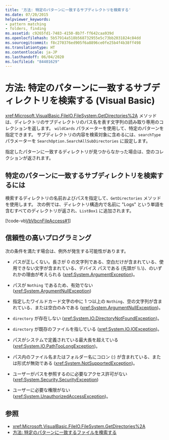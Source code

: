 ```yaml
---
title: '方法: 特定のパターンに一致するサブディレクトリを検索する'
ms.date: 07/20/2015
helpviewer_keywords:
- pattern matching
- folders, finding
ms.assetid: c9265fd1-7483-4150-8b7f-ff642caa939d
ms.openlocfilehash: 5b57914a518b568732955e5c73bb2031824c84dd
ms.sourcegitcommit: f8c270376ed905f6a8896ce0fe25b4f4b38ff498
ms.translationtype: HT
ms.contentlocale: ja-JP
ms.lasthandoff: 06/04/2020
ms.locfileid: "84401629"
---
```

# <a name="how-to-find-subdirectories-with-a-specific-pattern-in-visual-basic"></a>方法: 特定のパターンに一致するサブディレクトリを検索する (Visual Basic)

<xref:Microsoft.VisualBasic.FileIO.FileSystem.GetDirectories%2A> メソッドは、ディレクトリのサブディレクトリのパス名を表す文字列の読み取り専用のコレクションを返します。 `wildCards` パラメーターを使用して、特定のパターンを指定できます。 サブディレクトリの内容を検索対象に含めるには、`searchType` パラメーターを `SearchOption.SearchAllSubDirectories` に設定します。

指定したパターンに一致するディレクトリが見つからなかった場合は、空のコレクションが返されます。

## <a name="to-find-subdirectories-with-a-specific-pattern"></a>特定のパターンに一致するサブディレクトリを検索するには

検索するディレクトリの名前およびパスを指定して、`GetDirectories` メソッドを使用します。 次の例では、ディレクトリ構造内で名前に "Logs" という単語を含むすべてのディレクトリが返され、`ListBox1` に追加されます。

[!code-vb[VbVbcnFileAccess#1](~/samples/snippets/visualbasic/VS_Snippets_VBCSharp/VbVbcnFileAccess/VB/Class1.vb#1)]

## <a name="robust-programming"></a>信頼性の高いプログラミング

次の条件を満たす場合は、例外が発生する可能性があります。

- パスが正しくない。長さが 0 の文字列である、空白だけが含まれている、使用できない文字が含まれている、デバイス パスである (先頭が \\\\.\\)、のいずれかの理由が考えられる (<xref:System.ArgumentException>)。

- パスが `Nothing` であるため、有効でない (<xref:System.ArgumentNullException>)

- 指定したワイルドカード文字の中に 1 つ以上の `Nothing`、空の文字列が含まれている、または空白のみである (<xref:System.ArgumentNullException>)。

- `directory` が存在しない (<xref:System.IO.DirectoryNotFoundException>)。

- `directory` が既存のファイルを指している (<xref:System.IO.IOException>)。

- パスがシステムで定義されている最大長を超えている (<xref:System.IO.PathTooLongException>)。

- パス内のファイル名またはフォルダー名にコロン (:) が含まれている、または形式が無効である (<xref:System.NotSupportedException>)。

- ユーザーがパスを参照するのに必要なアクセス許可がない (<xref:System.Security.SecurityException>)

- ユーザーに必要な権限がない (<xref:System.UnauthorizedAccessException>)。

## <a name="see-also"></a>参照

- <xref:Microsoft.VisualBasic.FileIO.FileSystem.GetDirectories%2A>
- [方法: 特定のパターンに一致するファイルを検索する](how-to-find-files-with-a-specific-pattern.md)
